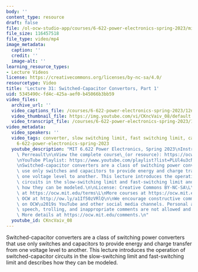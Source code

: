 ```yaml
---
body: ''
content_type: resource
draft: false
file: /ol-ocw-studio-app/courses/6-622-power-electronics-spring-2023/mit6_622s23_lecture_31_360p_16_9.mp4
file_size: 116457518
file_type: video/mp4
image_metadata:
  caption: ''
  credit: ''
  image-alt: ''
learning_resource_types:
- Lecture Videos
license: https://creativecommons.org/licenses/by-nc-sa/4.0/
resourcetype: Video
title: 'Lecture 31: Switched-Capacitor Convertors, Part 1'
uid: 5345490c-fd4c-425a-aef0-b45066b3bb59
video_files:
  archive_url: ''
  video_captions_file: /courses/6-622-power-electronics-spring-2023/12nyfTaoAL0CoRiAAC4YjZ-H9c2hZ-t7E_transcript.webvtt
  video_thumbnail_file: https://img.youtube.com/vi/CKncVaiv_08/default.jpg
  video_transcript_file: /courses/6-622-power-electronics-spring-2023/12nyfTaoAL0CoRiAAC4YjZ-H9c2hZ-t7E_transcript.pdf
video_metadata:
  video_speakers: ''
  video_tags: converter, slow switching limit, fast switching limit, capacitance energy,
    6-622-power-electronics-spring-2023
  youtube_description: "MIT 6.622 Power Electronics, Spring 2023\nInstructor: David\
    \ Perreault\n\nView the complete course\_(or resource): https://ocw.mit.edu/courses/6-622-power-electronics-spring-2023/\L\
    \nYouTube Playlist: https://www.youtube.com/playlist?list=PLUl4u3cNGP62UTc77mJoubhDELSC8lfR0\n\
    \nSwitched-capacitor converters are a class of switching power converters that\
    \ use only switches and capacitors to provide energy and charge transfer from\
    \ one voltage level to another. This lecture introduces the operation of switched-capacitor\
    \ circuits in the slow-switching limit and fast-switching limit and describes\
    \ how they can be modeled.\n\nLicense: Creative Commons BY-NC-SA\L\nMore information\
    \ at https://ocw.mit.edu/terms\L\nMore courses at https://ocw.mit.edu\n\nSupport\
    \ OCW at http://ow.ly/a1If50zVRlQ\n\nWe encourage constructive comments and discussion\
    \ on OCW\u2019s YouTube and other social media channels. Personal attacks, hate\
    \ speech, trolling, and inappropriate comments are not allowed and may be removed.\
    \ More details at https://ocw.mit.edu/comments.\n"
  youtube_id: CKncVaiv_08
---
```

Switched-capacitor converters are a class of switching power converters that use only switches and capacitors to provide energy and charge transfer from one voltage level to another. This lecture introduces the operation of switched-capacitor circuits in the slow-switching limit and fast-switching limit and describes how they can be modeled.